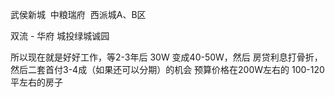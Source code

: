 武侯新城
​	中粮瑞府
​	西派城A、B区







双流 - 华府
城投绿城诚园











所以现在就是好好工作，等2-3年后 30W 变成40-50W，然后 房贷利息打骨折，然后二套首付3-4成（如果还可以分期）的机会
预算价格在200W左右的 100-120平左右的房子

